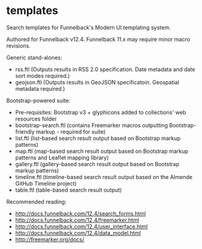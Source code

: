 templates
=========

Search templates for Funnelback's Modern UI templating system.

Authored for Funnelback v12.4.  Funnelback 11.x may require minor macro revisions.

Generic stand-alones:
- rss.ftl (Outputs results in RSS 2.0 specification.  Date metadata and date sort modes required.)
- geojson.ftl (Outputs results in GeoJSON specificatoin.  Geospatial metadata required.)

Bootstrap-powered suite:
- Pre-requisites: Bootstrap v3 + glyphicons added to collections' web resources folder
- bootstrap-search.ftl (contains Freemarker macros outputting Bootstrap-friendly markup - required for suite)
- list.ftl (list-based search result output based on Bootstrap markup patterns)
- map.ftl (map-based search result output based on Bootstrap markup patterns and Leaflet mapping library)
- gallery.ftl (gallery-based search result output based on Bootstrap markup patterns)
- timeline.ftl (timeline-based search result output based on the Almende GitHub Timeline project)
- table.ftl (table-based search result output)

Recommended reading:
- http://docs.funnelback.com/12.4/search_forms.html
- http://docs.funnelback.com/12.4/freemarker.html
- http://docs.funnelback.com/12.4/user_interface.html
- http://docs.funnelback.com/12.4/data_model.html
- http://freemarker.org/docs/
